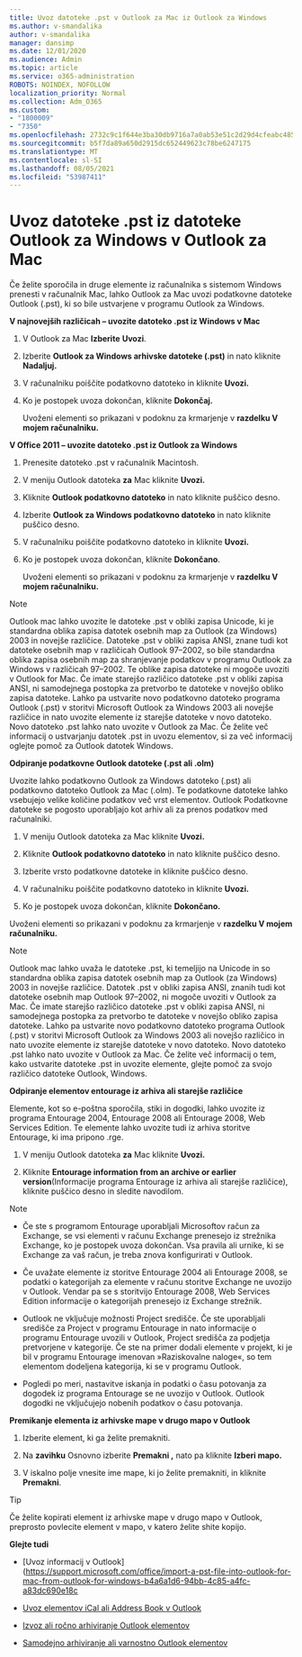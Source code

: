 ```yaml
---
title: Uvoz datoteke .pst v Outlook za Mac iz Outlook za Windows
ms.author: v-smandalika
author: v-smandalika
manager: dansimp
ms.date: 12/01/2020
ms.audience: Admin
ms.topic: article
ms.service: o365-administration
ROBOTS: NOINDEX, NOFOLLOW
localization_priority: Normal
ms.collection: Adm_O365
ms.custom:
- "1800009"
- "7350"
ms.openlocfilehash: 2732c9c1f644e3ba30db9716a7a0ab53e51c2d29d4cfeabc485133ed99531a05
ms.sourcegitcommit: b5f7da89a650d2915dc652449623c78be6247175
ms.translationtype: MT
ms.contentlocale: sl-SI
ms.lasthandoff: 08/05/2021
ms.locfileid: "53987411"
---
```

# <a name="import-a-pst-file-from-outlook-for-windows-to-outlook-for-mac"></a>Uvoz datoteke .pst iz datoteke Outlook za Windows v Outlook za Mac 

Če želite sporočila in druge elemente iz računalnika s sistemom Windows prenesti v računalnik Mac, lahko Outlook za Mac uvozi podatkovne datoteke Outlook (.pst), ki so bile ustvarjene v programu Outlook za Windows.

**V najnovejših različicah – uvozite datoteko .pst iz Windows v Mac**

1. V Outlook za Mac **Izberite** **Uvozi**.

2. Izberite **Outlook za Windows arhivske datoteke (.pst)** in nato kliknite **Nadaljuj.**

3. V računalniku poiščite podatkovno datoteko in kliknite **Uvozi.**

4. Ko je postopek uvoza dokončan, kliknite **Dokončaj.**

   Uvoženi elementi so prikazani v podoknu za krmarjenje v **razdelku V mojem računalniku.**


**V Office 2011 – uvozite datoteko .pst iz Outlook za Windows**

1. Prenesite datoteko .pst v računalnik Macintosh.

2. V meniju Outlook datoteka **za** Mac kliknite **Uvozi.**

3. Kliknite **Outlook podatkovno datoteko** in nato kliknite puščico desno.

4. Izberite **Outlook za Windows podatkovno datoteko** in nato kliknite puščico desno.

5. V računalniku poiščite podatkovno datoteko in kliknite **Uvozi.**

6. Ko je postopek uvoza dokončan, kliknite **Dokončano**.

   Uvoženi elementi so prikazani v podoknu za krmarjenje v **razdelku V mojem računalniku.**

> [!NOTE]
> Outlook mac lahko uvozite le datoteke .pst v obliki zapisa Unicode, ki je standardna oblika zapisa datotek osebnih map za Outlook (za Windows) 2003 in novejše različice. Datoteke .pst v obliki zapisa ANSI, znane tudi kot datoteke osebnih map v različicah Outlook 97–2002, so bile standardna oblika zapisa osebnih map za shranjevanje podatkov v programu Outlook za Windows v različicah 97–2002. Te oblike zapisa datoteke ni mogoče uvoziti v Outlook for Mac. Če imate starejšo različico datoteke .pst v obliki zapisa ANSI, ni samodejnega postopka za pretvorbo te datoteke v novejšo obliko zapisa datoteke. Lahko pa ustvarite novo podatkovno datoteko programa Outlook (.pst) v storitvi Microsoft Outlook za Windows 2003 ali novejše različice in nato uvozite elemente iz starejše datoteke v novo datoteko. Novo datoteko .pst lahko nato uvozite v Outlook za Mac. Če želite več informacij o ustvarjanju datotek .pst in uvozu elementov, si za več informacij oglejte pomoč za Outlook datotek Windows. 

**Odpiranje podatkovne Outlook datoteke (.pst ali .olm)**

Uvozite lahko podatkovno Outlook za Windows datoteko (.pst) ali podatkovno datoteko Outlook za Mac (.olm). Te podatkovne datoteke lahko vsebujejo velike količine podatkov več vrst elementov. Outlook Podatkovne datoteke se pogosto uporabljajo kot arhiv ali za prenos podatkov med računalniki.

1. V meniju Outlook datoteka za Mac kliknite **Uvozi.**

2. Kliknite **Outlook podatkovno datoteko** in nato kliknite puščico desno.

3. Izberite vrsto podatkovne datoteke in kliknite puščico desno.

4. V računalniku poiščite podatkovno datoteko in kliknite **Uvozi.**

5. Ko je postopek uvoza dokončan, kliknite **Dokončano.**

Uvoženi elementi so prikazani v podoknu za krmarjenje v **razdelku V mojem računalniku.**

> [!NOTE]
> Outlook mac lahko uvaža le datoteke .pst, ki temeljijo na Unicode in so standardna oblika zapisa datotek osebnih map za Outlook (za Windows) 2003 in novejše različice. Datotek .pst v obliki zapisa ANSI, znanih tudi kot datoteke osebnih map Outlook 97–2002, ni mogoče uvoziti v Outlook za Mac. Če imate starejšo različico datoteke .pst v obliki zapisa ANSI, ni samodejnega postopka za pretvorbo te datoteke v novejšo obliko zapisa datoteke. Lahko pa ustvarite novo podatkovno datoteko programa Outlook (.pst) v storitvi Microsoft Outlook za Windows 2003 ali novejšo različico in nato uvozite elemente iz starejše datoteke v novo datoteko. Novo datoteko .pst lahko nato uvozite v Outlook za Mac. Če želite več informacij o tem, kako ustvarite datoteke .pst in uvozite elemente, glejte pomoč za svojo različico datoteke Outlook, Windows. 

**Odpiranje elementov entourage iz arhiva ali starejše različice**

Elemente, kot so e-poštna sporočila, stiki in dogodki, lahko uvozite iz programa Entourage 2004, Entourage 2008 ali Entourage 2008, Web Services Edition. Te elemente lahko uvozite tudi iz arhiva storitve Entourage, ki ima pripono .rge.

1. V meniju Outlook datoteka **za** Mac kliknite **Uvozi.**

2. Kliknite **Entourage information from an archive or earlier version**(Informacije programa Entourage iz arhiva ali starejše različice), kliknite puščico desno in sledite navodilom.

> [!NOTE]
- Če ste s programom Entourage uporabljali Microsoftov račun za Exchange, se vsi elementi v računu Exchange prenesejo iz strežnika Exchange, ko je postopek uvoza dokončan. Vsa pravila ali urnike, ki se Exchange za vaš račun, je treba znova konfigurirati v Outlook.

- Če uvažate elemente iz storitve Entourage 2004 ali Entourage 2008, se podatki o kategorijah za elemente v računu storitve Exchange ne uvozijo v Outlook. Vendar pa se s storitvijo Entourage 2008, Web Services Edition informacije o kategorijah prenesejo iz Exchange strežnik.

- Outlook ne vključuje možnosti Project središče. Če ste uporabljali središče za Project v programu Entourage in nato informacije o programu Entourage uvozili v Outlook, Project središča za podjetja pretvorjene v kategorije. Če ste na primer dodali elemente v projekt, ki je bil v programu Entourage imenovan »Raziskovalne naloge«, so tem elementom dodeljena kategorija, ki se v programu Outlook.

- Pogledi po meri, nastavitve iskanja in podatki o času potovanja za dogodek iz programa Entourage se ne uvozijo v Outlook. Outlook dogodki ne vključujejo nobenih podatkov o času potovanja.

**Premikanje elementa iz arhivske mape v drugo mapo v Outlook**

1. Izberite element, ki ga želite premakniti.

2. Na **zavihku** Osnovno izberite **Premakni ,** nato pa kliknite **Izberi mapo.**

3. V iskalno polje vnesite ime mape, ki jo želite premakniti, in kliknite **Premakni**.

> [!TIP]
> Če želite kopirati element iz arhivske mape v drugo mapo v Outlook, preprosto povlecite element v mapo, v katero želite shite kopijo.

**Glejte tudi**

- [Uvoz informacij v Outlook] (https://support.microsoft.com/office/import-a-pst-file-into-outlook-for-mac-from-outlook-for-windows-b4a6a1d6-94bb-4c85-a4fc-a83dc690e18c

- [Uvoz elementov iCal ali Address Book v Outlook](https://support.microsoft.com/office/import-ical-or-address-book-items-into-outlook-for-mac-0450a248-6a40-4f84-ba9c-6c545bc11639)


- [Izvoz ali ročno arhiviranje Outlook elementov](https://support.microsoft.com/office/export-items-to-an-archive-file-in-outlook-for-mac-281a62bf-cc42-46b1-9ad5-6bda80ca3106)

- [Samodejno arhiviranje ali varnostno Outlook elementov](https://support.microsoft.com/office/automatically-archive-or-back-up-outlook-for-mac-items-441fcce5-2262-4b64-ac8c-fa949df989f5)

